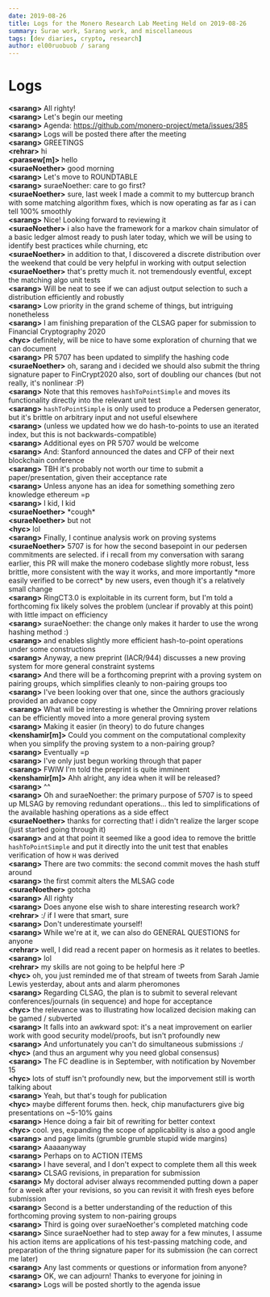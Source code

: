 ```yaml
---
date: 2019-08-26
title: Logs for the Monero Research Lab Meeting Held on 2019-08-26
summary: Surae work, Sarang work, and miscellaneous
tags: [dev diaries, crypto, research]
author: el00ruobuob / sarang
---
```


# Logs  

**\<sarang>** All righty!  
**\<sarang>** Let's begin our meeting  
**\<sarang>** Agenda: https://github.com/monero-project/meta/issues/385  
**\<sarang>** Logs will be posted there after the meeting  
**\<sarang>** GREETINGS  
**\<rehrar>** hi  
**\<parasew[m]>** hello  
**\<suraeNoether>** good morning  
**\<sarang>** Let's move to ROUNDTABLE  
**\<sarang>** suraeNoether: care to go first?  
**\<suraeNoether>** sure, last week I made a commit to my buttercup branch with some matching algorithm fixes, which is now operating as far as i can tell 100% smoothly  
**\<sarang>** Nice! Looking forward to reviewing it  
**\<suraeNoether>** i also have the framework for a markov chain simulator of a basic ledger almost ready to push later today, which we will be using to identify best practices while churning, etc  
**\<suraeNoether>** in addition to that, I discovered a discrete distribution over the weekend that could be very helpful in working with output selection  
**\<suraeNoether>** that's pretty much it. not tremendously eventful, except the matching algo unit tests  
**\<sarang>** Will be neat to see if we can adjust output selection to such a distribution efficiently and robustly  
**\<sarang>** Low priority in the grand scheme of things, but intriguing nonetheless  
**\<sarang>** I am finishing preparation of the CLSAG paper for submission to Financial Cryptography 2020  
**\<hyc>** definitely, will be nice to have some exploration of churning that we can document  
**\<sarang>** PR 5707 has been updated to simplify the hashing code  
**\<suraeNoether>** oh, sarang and i decided we should also submit the thring signature paper to FinCrypt2020 also, sort of doubling our chances (but not really, it's nonlinear :P)  
**\<sarang>** Note that this removes `hashToPointSimple` and moves its functionality directly into the relevant unit test  
**\<sarang>** `hashToPointSimple` is only used to produce a Pedersen generator, but it's brittle on arbitrary input and not useful elsewhere  
**\<sarang>** (unless we updated how we do hash-to-points to use an iterated index, but this is not backwards-compatible)  
**\<sarang>** Additional eyes on PR 5707 would be welcome  
**\<sarang>** And: Stanford announced the dates and CFP of their next blockchain conference  
**\<sarang>** TBH it's probably not worth our time to submit a paper/presentation, given their acceptance rate  
**\<sarang>** Unless anyone has an idea for something something zero knowledge ethereum =p  
**\<sarang>** I kid, I kid  
**\<suraeNoether>** \*cough\*  
**\<suraeNoether>** but not  
**\<hyc>** lol  
**\<sarang>** Finally, I continue analysis work on proving systems  
**\<suraeNoether>** 5707 is for how the second basepoint in our pedersen commitments are selected. if i recall from my conversation with sarang earlier, this PR will make the monero codebase slightly more robust, less brittle, more consistent with the way it works, and more importantly \*more easily verified to be correct\* by new users, even though it's a relatively small change  
**\<sarang>** RingCT3.0 is exploitable in its current form, but I'm told a forthcoming fix likely solves the problem (unclear if provably at this point) with little impact on efficiency  
**\<sarang>** suraeNoether: the change only makes it harder to use the wrong hashing method :)  
**\<sarang>** and enables slightly more efficient hash-to-point operations under some constructions  
**\<sarang>** Anyway, a new preprint (IACR/944) discusses a new proving system for more general constraint systems  
**\<sarang>** And there will be a forthcoming preprint with a proving system on pairing groups, which simplifies cleanly to non-pairing groups too  
**\<sarang>** I've been looking over that one, since the authors graciously provided an advance copy  
**\<sarang>** What will be interesting is whether the Omniring prover relations can be efficiently moved into a more general proving system  
**\<sarang>** Making it easier (in theory) to do future changes  
**\<kenshamir[m]>** Could you comment on the computational complexity when you simplify the proving system to a non-pairing group?  
**\<sarang>** Eventually =p  
**\<sarang>** I've only just begun working through that paper  
**\<sarang>** FWIW I'm told the preprint is quite imminent  
**\<kenshamir[m]>** Ahh alright, any idea when it will be released?  
**\<sarang>** ^^  
**\<sarang>** Oh and suraeNoether: the primary purpose of 5707 is to speed up MLSAG by removing redundant operations... this led to simplifications of the available hashing operations as a side effect  
**\<suraeNoether>** thanks for correcting that! i didn't realize the larger scope (just started going through it)  
**\<sarang>** and at that point it seemed like a good idea to remove the brittle `hashToPointSimple` and put it directly into the unit test that enables verification of how `H` was derived  
**\<sarang>** There are two commits: the second commit moves the hash stuff around  
**\<sarang>** the first commit alters the MLSAG code  
**\<suraeNoether>** gotcha  
**\<sarang>** All righty  
**\<sarang>** Does anyone else wish to share interesting research work?  
**\<rehrar>** :/ if I were that smart, sure  
**\<sarang>** Don't underestimate yourself!  
**\<sarang>** While we're at it, we can also do GENERAL QUESTIONS for anyone  
**\<rehrar>** well, I did read a recent paper on hormesis as it relates to beetles.  
**\<sarang>** lol  
**\<rehrar>** my skills are not going to be helpful here :P  
**\<hyc>** oh, you just reminded me of that stream of tweets from Sarah Jamie Lewis yesterday, about ants and alarm pheromones  
**\<sarang>** Regarding CLSAG, the plan is to submit to several relevant conferences/journals (in sequence) and hope for acceptance  
**\<hyc>** the relevance was to illustrating how localized decision making can be gamed / subverted  
**\<sarang>** It falls into an awkward spot: it's a neat improvement on earlier work with good security model/proofs, but isn't profoundly new  
**\<sarang>** And unfortunately you can't do simultaneous submissions :/  
**\<hyc>** (and thus an argument why you need global consensus)  
**\<sarang>** The FC deadline is in September, with notification by November 15  
**\<hyc>** lots of stuff isn't profoundly new, but the imporvement still is worth talking about  
**\<sarang>** Yeah, but that's tough for publication  
**\<hyc>** maybe different forums then. heck, chip manufacturers give big presentations on ~5-10% gains  
**\<sarang>** Hence doing a fair bit of rewriting for better context  
**\<hyc>** cool. yes, expanding the scope of applicability is also a good angle  
**\<sarang>** and page limits (grumble grumble stupid wide margins)  
**\<sarang>** Aaaaanyway  
**\<sarang>** Perhaps on to ACTION ITEMS  
**\<sarang>** I have several, and I don't expect to complete them all this week  
**\<sarang>** CLSAG revisions, in preparation for submission  
**\<sarang>** My doctoral adviser always recommended putting down a paper for a week after your revisions, so you can revisit it with fresh eyes before submission  
**\<sarang>** Second is a better understanding of the reduction of this forthcoming proving system to non-pairing groups  
**\<sarang>** Third is going over suraeNoether's completed matching code  
**\<sarang>** Since suraeNoether had to step away for a few minutes, I assume his action items are applications of his test-passing matching code, and preparation of the thring signature paper for its submission (he can correct me later)  
**\<sarang>** Any last comments or questions or information from anyone?  
**\<sarang>** OK, we can adjourn! Thanks to everyone for joining in  
**\<sarang>** Logs will be posted shortly to the agenda issue  
